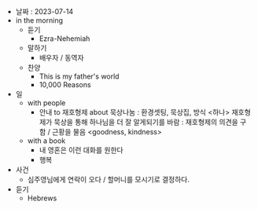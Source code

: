 - 날짜 : 2023-07-14
- in the morning
	- 듣기
		- Ezra-Nehemiah
	- 말하기
		-  배우자 / 동역자 
	- 찬양
		- This is my father's world
		- 10,000 Reasons
- 일
	- with people
		- 안내 to 재호형제 about 묵상나눔 : 환경셋팅, 묵상집, 방식 <하나> 재호형제가 묵상을 통해 하나님을 더 잘 알게되기를 바람 : 재호형제의 의견을 구함 / 근황을 물음 <goodness, kindness>
	- with a book
		- 내 영혼은 이런 대화를 원한다
		- 행복
- 사건
	- 심주영님에게 연락이 오다 / 할머니를 모시기로 결정하다.
- 듣기
	- Hebrews 
